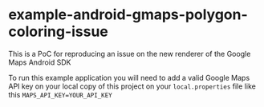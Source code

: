 # example-android-gmaps-polygon-coloring-issue
This is a PoC for reproducing an issue on the new renderer of the Google Maps Android SDK

To run this example application you will need to add a valid Google Maps API key on your local copy of this project on your `local.properties` file like this `MAPS_API_KEY=YOUR_API_KEY`
